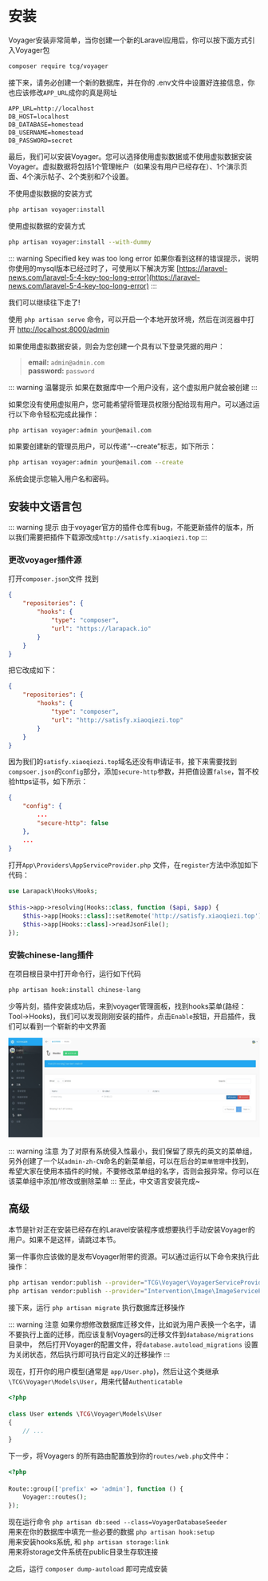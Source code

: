 # 安装

Voyager安装非常简单，当你创建一个新的Laravel应用后，你可以按下面方式引入Voyager包

```bash
composer require tcg/voyager
```

接下来，请务必创建一个新的数据库，并在你的 .env文件中设置好连接信息，你也应该修改`APP_URL`成你的真是网址

```text
APP_URL=http://localhost
DB_HOST=localhost
DB_DATABASE=homestead
DB_USERNAME=homestead
DB_PASSWORD=secret
```

最后，我们可以安装Voyager。您可以选择使用虚拟数据或不使用虚拟数据安装Voyager。虚拟数据将包括1个管理帐户（如果没有用户已经存在）、1个演示页面、4个演示帖子、2个类别和7个设置。

不使用虚拟数据的安装方式

```bash
php artisan voyager:install
```

使用虚拟数据的安装方式

```bash
php artisan voyager:install --with-dummy
```

::: warning Specified key was too long error
如果你看到这样的错误提示，说明你使用的mysql版本已经过时了，可使用以下解决方案 [https://laravel-news.com/laravel-5-4-key-too-long-error](https://laravel-news.com/laravel-5-4-key-too-long-error)
:::

我们可以继续往下走了!

使用 `php artisan serve` 命令，可以开启一个本地开放环境，然后在浏览器中打开 [http://localhost:8000/admin](http://localhost:8000/admin) 

如果使用虚拟数据安装，则会为您创建一个具有以下登录凭据的用户：

> **email:** `admin@admin.com`  
> **password:** `password`

::: warning 温馨提示
如果在数据库中一个用户没有，这个虚拟用户就会被创建
:::

如果您没有使用虚拟用户，您可能希望将管理员权限分配给现有用户。可以通过运行以下命令轻松完成此操作：

```bash
php artisan voyager:admin your@email.com
```

如果要创建新的管理员用户，可以传递“--create”标志，如下所示：

```bash
php artisan voyager:admin your@email.com --create
```

系统会提示您输入用户名和密码。

## 安装中文语言包

::: warning 提示
由于voyager官方的插件仓库有bug，不能更新插件的版本，所以我们需要把插件下载源改成`http://satisfy.xiaoqiezi.top`
:::

### 更改voyager插件源

打开`composer.json`文件
找到
```json
{
    "repositories": {
        "hooks": {
            "type": "composer",
            "url": "https://larapack.io"
        }
    }
}
```
把它改成如下：
```json
{
    "repositories": {
        "hooks": {
            "type": "composer",
            "url": "http://satisfy.xiaoqiezi.top"
        }
    }
}
```

因为我们的`satisfy.xiaoqiezi.top`域名还没有申请证书，接下来需要找到`compsoer.json`的`config`部分，添加`secure-http`参数，并把值设置`false`，暂不校验https证书，如下所示：

```json
{
    "config": {
        ...
        "secure-http": false
    },
    ...
}
```

打开`App\Providers\AppServiceProvider.php` 文件，在`register`方法中添加如下代码：
```php
use Larapack\Hooks\Hooks;

$this->app->resolving(Hooks::class, function ($api, $app) {
    $this->app[Hooks::class]::setRemote('http://satisfy.xiaoqiezi.top');
    $this->app[Hooks::class]->readJsonFile();
});
```

### 安装chinese-lang插件

在项目根目录中打开命令行，运行如下代码
```bash
php artisan hook:install chinese-lang
```

少等片刻，插件安装成功后，来到voyager管理面板，找到hooks菜单(路经：Tool->Hooks)，我们可以发现刚刚安装的插件，点击`Enable`按钮，开启插件，我们可以看到一个崭新的中文界面

![中文界面](../img/hooks.jpg)

::: warning 注意
为了对原有系统侵入性最小，我们保留了原先的英文的菜单组，另外创建了一个以`admin-zh-CN`命名的新菜单组，可以在后台的`菜单管理`中找到，希望大家在使用本插件的时候，不要修改菜单组的名字，否则会报异常。你可以在该菜单组中添加/修改或删除菜单
:::
至此，中文语言安装完成~

## 高级

本节是针对正在安装已经存在的Laravel安装程序或想要执行手动安装Voyager的用户。如果不是这样，请跳过本节。

第一件事你应该做的是发布Voyager附带的资源。可以通过运行以下命令来执行此操作：

```bash
php artisan vendor:publish --provider="TCG\Voyager\VoyagerServiceProvider"
php artisan vendor:publish --provider="Intervention\Image\ImageServiceProviderLaravel5"
```

接下来，运行 `php artisan migrate` 执行数据库迁移操作

::: warning 注意
如果你想修改数据库迁移文件，比如说为用户表换一个名字，请不要执行上面的迁移，而应该复制Voyagers的迁移文件到`database/migrations`目录中，
然后打开Voyager的配置文件，将`database.autoload_migrations` 设置为关闭状态，然后执行即可执行自定义的迁移操作
:::

现在，打开你的用户模型\(通常是 `app/User.php`\)，然后让这个类继承`\TCG\Voyager\Models\User`，用来代替`Authenticatable`

```php
<?php

class User extends \TCG\Voyager\Models\User
{
    // ...
}
```

下一步，将Voyagers 的所有路由配置放到你的`routes/web.php`文件中：

```php
<?php

Route::group(['prefix' => 'admin'], function () {
    Voyager::routes();
});
```

现在运行命令
`php artisan db:seed --class=VoyagerDatabaseSeeder`  
用来在你的数据库中填充一些必要的数据
`php artisan hook:setup`  
用来安装hooks系统,  和
`php artisan storage:link`  
用来将storage文件系统在public目录生存软连接

之后，运行 `composer dump-autoload` 即可完成安装

